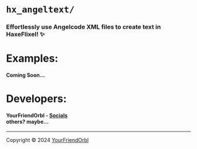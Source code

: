 [///]: <> (Title)
<h1 class="text-align: center;"><code>hx_angeltext/</code></h1>
<h3>Effortlessly use Angelcode XML files to create text in HaxeFlixel! ✨</h3>

[///]: <> (Examples sooo like screenshots of it in action and other thingys)
<h1>Examples:</h1>
<h4>Coming Soon...</h4>

[///]: <> (Developers... Just me :c)
<h1>Developers:</h1>
<h4>
  YourFriendOrbl - <a href="https://yourfriendorbl.carrd.co">Socials</a>
  <br>
  others? maybe...
</h4>

---

[///]: <> (Copyright I guess LOL)
<div >
  Copyright © 2024 <a href="https://github.com/Hackx2">YourFriendOrbl</a>
</div>
